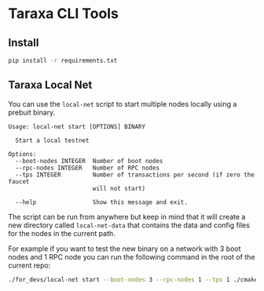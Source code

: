 # Taraxa CLI Tools

## Install

```bash
pip install -r requirements.txt
```

## Taraxa Local Net

You can use the `local-net` script to start multiple nodes locally using a prebuit binary.


```
Usage: local-net start [OPTIONS] BINARY

  Start a local testnet

Options:
  --boot-nodes INTEGER  Number of boot nodes
  --rpc-nodes INTEGER   Number of RPC nodes
  --tps INTEGER         Number of transactions per second (if zero the faucet
                        will not start)

  --help                Show this message and exit.
```

The script can be run from anywhere but keep in mind that it will create a new directory called `local-net-data` that contains the data and config files for the nodes in the current path.

For example if you want to test the new binary on a network with 3 boot nodes and 1 RPC node you can run the following command in the root of the current repo:

```bash
./for_devs/local-net start --boot-nodes 3 --rpc-nodes 1 --tps 1 ./cmake-build/bin/taraxad
```